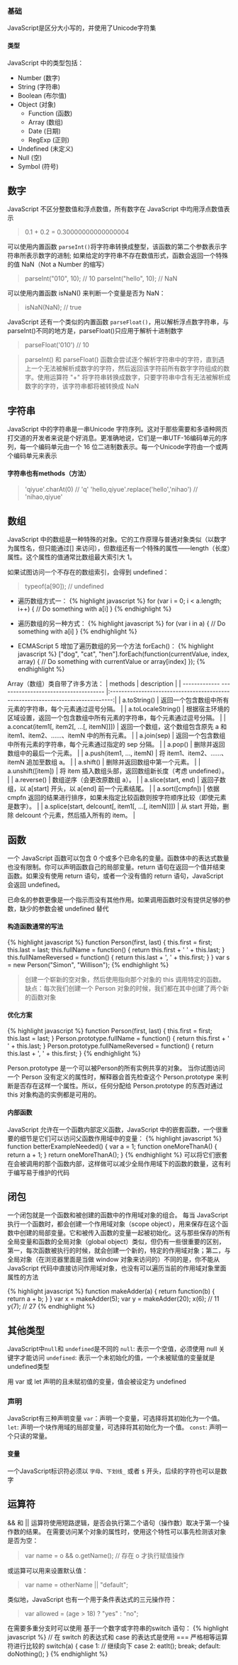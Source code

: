 ### 基础
JavaScript是区分大小写的，并使用了Unicode字符集

#### 类型
JavaScript 中的类型包括：
* Number (数字)
* String (字符串)
* Boolean (布尔值)
* Object (对象)
  * Function (函数)
  * Array (数组)
  * Date (日期)
  * RegExp (正则)
* Undefined (未定义)
* Null (空)
* Symbol (符号)

## 数字
JavaScript 不区分整数值和浮点数值，所有数字在 JavaScript 中均用浮点数值表示
> 0.1 + 0.2 = 0.30000000000000004

可以使用内置函数 `parseInt()`将字符串转换成整型，该函数的第二个参数表示字符串所表示数字的进制;
如果给定的字符串不存在数值形式，函数会返回一个特殊的值 NaN（Not a Number 的缩写）
> parseInt("010", 10); // 10
> parseInt("hello", 10); // NaN

可以使用内置函数 isNaN() 来判断一个变量是否为 NaN：
> isNaN(NaN); // true

JavaScript 还有一个类似的内置函数 `parseFloat()`，用以解析浮点数字符串，与parseInt()不同的地方是，parseFloat()只应用于解析十进制数字
> parseFloat('010')  // 10

 > parseInt() 和 parseFloat() 函数会尝试逐个解析字符串中的字符，直到遇上一个无法被解析成数字的字符，然后返回该字符前所有数字字符组成的数字。使用运算符 "+" 将字符串转换成数字，只要字符串中含有无法被解析成数字的字符，该字符串都将被转换成 NaN

## 字符串
JavaScript 中的字符串是一串Unicode 字符序列。这对于那些需要和多语种网页打交道的开发者来说是个好消息。更准确地说，它们是一串UTF-16编码单元的序列，每一个编码单元由一个 16 位二进制数表示。每一个Unicode字符由一个或两个编码单元来表示

#### 字符串也有methods（方法）
> 'qiyue'.charAt(0)   // 'q'
> 'hello,qiyue'.replace('hello','nihao')  // 'nihao,qiyue'

## 数组
JavaScript 中的数组是一种特殊的对象。它的工作原理与普通对象类似（以数字为属性名，但只能通过[] 来访问），但数组还有一个特殊的属性——length（长度）属性。这个属性的值通常比数组最大索引大 1。

如果试图访问一个不存在的数组索引，会得到 undefined：
> typeof(a[90]); // undefined

* 遍历数组方式一：
{% highlight javascript %}
for (var i = 0; i < a.length; i++) {
    // Do something with a[i]
}
{% endhighlight %}

* 遍历数组的另一种方式：
{% highlight javascript %}
for (var i in a) {
  // Do something with a[i]
}
{% endhighlight %}

* ECMAScript 5 增加了遍历数组的另一个方法 forEach()：
{% highlight javascript %}
["dog", "cat", "hen"].forEach(function(currentValue, index, array) {
  // Do something with currentValue or array[index]
});
{% endhighlight %}

Array（数组）类自带了许多方法：
| methods                                             | description           |
| ------------- ------------------------------------- |:-------------------------------------------------------------------------------:|
| a.toString()                                        | 返回一个包含数组中所有元素的字符串，每个元素通过逗号分隔。                           |
| a.toLocaleString()                                  | 根据宿主环境的区域设置，返回一个包含数组中所有元素的字符串，每个元素通过逗号分隔。     |
| a.concat(item1[, item2[, ...[, itemN]]])            | 返回一个数组，这个数组包含原先 a 和 item1、item2、……、itemN 中的所有元素。          |
| a.join(sep)                                         | 返回一个包含数组中所有元素的字符串，每个元素通过指定的 sep 分隔。 |
| a.pop()                                             | 删除并返回数组中的最后一个元素。      |
| a.push(item1, ..., itemN)                           | 将 item1、item2、……、itemN 追加至数组 a。      |
| a.shift()                                           | 删除并返回数组中第一个元素。 |
| a.unshift([item])                                   | 将 item 插入数组头部，返回数组新长度（考虑 undefined）。      |
| a.reverse()                                         | 数组逆序（会更改原数组 a）。      |
| a.slice(start, end)                                 | 返回子数组，以 a[start] 开头，以 a[end] 前一个元素结尾。      |
| a.sort([cmpfn])                                     | 依据 cmpfn 返回的结果进行排序，如果未指定比较函数则按字符顺序比较（即使元素是数字）。      |
| a.splice(start, delcount[, item1[, ...[, itemN]]])  | 从 start 开始，删除 delcount 个元素，然后插入所有的 item。      |

## 函数
一个 JavaScript 函数可以包含 0 个或多个已命名的变量。函数体中的表达式数量也没有限制。你可以声明函数自己的局部变量。return 语句在返回一个值并结束函数。如果没有使用 return 语句，或者一个没有值的 return 语句，JavaScript 会返回 undefined。

已命名的参数更像是一个指示而没有其他作用。如果调用函数时没有提供足够的参数，缺少的参数会被 undefined 替代

#### 构造函数通常的写法
{% highlight javascript %}
function Person(first, last) {
    this.first = first;
    this.last = last;
    this.fullName = function() {
        return this.first + ' ' + this.last;
    }
    this.fullNameReversed = function() {
        return this.last + ', ' + this.first;
    }
}
var s = new Person("Simon", "Willison");
{% endhighlight %}
> 创建一个崭新的空对象，然后使用指向那个对象的 this 调用特定的函数。
缺点：每次我们创建一个 Person 对象的时候，我们都在其中创建了两个新的函数对象

#### 优化方案
{% highlight javascript %}
function Person(first, last) {
    this.first = first;
    this.last = last;
}
Person.prototype.fullName = function() {
    return this.first + ' ' + this.last;
}
Person.prototype.fullNameReversed = function() {
    return this.last + ', ' + this.first;
}
{% endhighlight %}

Person.prototype 是一个可以被Person的所有实例共享的对象。
当你试图访问一个 Person 没有定义的属性时，解释器会首先检查这个 Person.prototype 来判断是否存在这样一个属性。所以，任何分配给 Person.prototype 的东西对通过 this 对象构造的实例都是可用的。

#### 内部函数
JavaScript 允许在一个函数内部定义函数，JavaScript 中的嵌套函数，一个很重要的细节是它们可以访问父函数作用域中的变量：
{% highlight javascript %}
function betterExampleNeeded() {
    var a = 1;
    function oneMoreThanA() {
        return a + 1;
    }
    return oneMoreThanA();
}
{% endhighlight %}
可以将它们嵌套在会被调用的那个函数内部，这样做可以减少全局作用域下的函数的数量，这有利于编写易于维护的代码

## 闭包
一个闭包就是一个函数和被创建的函数中的作用域对象的组合。
每当 JavaScript 执行一个函数时，都会创建一个作用域对象（scope object），用来保存在这个函数中创建的局部变量。它和被传入函数的变量一起被初始化。这与那些保存的所有全局变量和函数的全局对象（global object）类似，但仍有一些很重要的区别，第一，每次函数被执行的时候，就会创建一个新的，特定的作用域对象；第二，与全局对象（在浏览器里面是当做 window 对象来访问的）不同的是，你不能从 JavaScript 代码中直接访问作用域对象，也没有可以遍历当前的作用域对象里面属性的方法

{% highlight javascript %}
function makeAdder(a) {
    return function(b) {
        return a + b;
    }
}
var x = makeAdder(5);
var y = makeAdder(20);
x(6); // 11
y(7); // 27
{% endhighlight %}


## 其他类型
JavaScript中`null`和 `undefined`是不同的
`null`: 表示一个空值，必须使用 null 关键字才能访问
`undefined`: 表示一个未初始化的值，一个未被赋值的变量就是undefined类型

用 var 或 let 声明的且未赋初值的变量，值会被设定为 undefined

### 声明
JavaScript有三种声明变量
`var`：声明一个变量，可选择将其初始化为一个值。
`let`: 声明一个块作用域的局部变量，可选择将其初始化为一个值。
`const`: 声明一个只读的常量。

#### 变量
一个JavaScript标识符必须以 `字母`、`下划线_` 或者 `$` 开头，后续的字符也可以是数字

## 运算符
&& 和 || 运算符使用短路逻辑，是否会执行第二个语句（操作数）取决于第一个操作数的结果。
在需要访问某个对象的属性时，使用这个特性可以事先检测该对象是否为空：
> var name = o && o.getName(); // 存在 o 才执行赋值操作

或运算可以用来设置默认值：
> var name = otherName || "default";

类似地，JavaScript 也有一个用于条件表达式的三元操作符：
> var allowed = (age > 18) ? "yes" : "no";

在需要多重分支时可以使用  基于一个数字或字符串的switch 语句：
{% highlight javascript %}
// 在 switch 的表达式和 case 的表达式是使用 === 严格相等运算符进行比较的
switch(a) {
    case 1: // 继续向下
    case 2:
        eatIt();
        break;
    default:
        doNothing();
}
{% endhighlight %}
